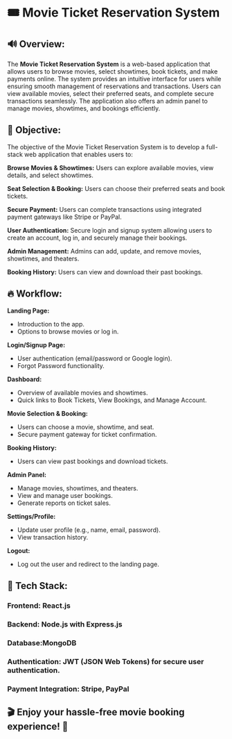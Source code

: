 # 🎟️ Movie Ticket Reservation System

## 🔊 Overview:

The **Movie Ticket Reservation System** is a web-based application that allows users to browse movies, select showtimes, book tickets, and make payments online. The system provides an intuitive interface for users while ensuring smooth management of reservations and transactions. Users can view available movies, select their preferred seats, and complete secure transactions seamlessly. The application also offers an admin panel to manage movies, showtimes, and bookings efficiently.

## 🎯 Objective:

The objective of the Movie Ticket Reservation System is to develop a full-stack web application that enables users to:

**Browse Movies & Showtimes:** Users can explore available movies, view details, and select showtimes.

**Seat Selection & Booking:** Users can choose their preferred seats and book tickets.

**Secure Payment:** Users can complete transactions using integrated payment gateways like Stripe or PayPal.

**User Authentication:** Secure login and signup system allowing users to create an account, log in, and securely manage their bookings.

**Admin Management:** Admins can add, update, and remove movies, showtimes, and theaters.

**Booking History:** Users can view and download their past bookings.

## 🔥 Workflow:

**Landing Page:**
- Introduction to the app.
- Options to browse movies or log in.

**Login/Signup Page:**
- User authentication (email/password or Google login).
- Forgot Password functionality.

**Dashboard:**
- Overview of available movies and showtimes.
- Quick links to Book Tickets, View Bookings, and Manage Account.

**Movie Selection & Booking:**
- Users can choose a movie, showtime, and seat.
- Secure payment gateway for ticket confirmation.

**Booking History:**
- Users can view past bookings and download tickets.

**Admin Panel:**
- Manage movies, showtimes, and theaters.
- View and manage user bookings.
- Generate reports on ticket sales.

**Settings/Profile:**
- Update user profile (e.g., name, email, password).
- View transaction history.

**Logout:**
- Log out the user and redirect to the landing page.

## 🚀 Tech Stack:

### Frontend: React.js
### Backend: Node.js with Express.js
### Database:MongoDB
### Authentication: JWT (JSON Web Tokens) for secure user authentication.
### Payment Integration: Stripe, PayPal


## 🎬 Enjoy your hassle-free movie booking experience! 🍿


